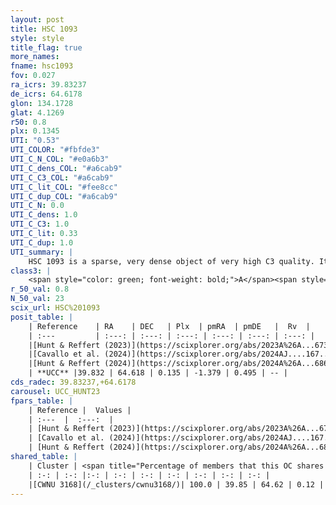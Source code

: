```yaml
---
layout: post
title: HSC 1093
style: style
title_flag: true
more_names: 
fname: hsc1093
fov: 0.027
ra_icrs: 39.83237
de_icrs: 64.6178
glon: 134.1728
glat: 4.1269
r50: 0.8
plx: 0.1345
UTI: "0.53"
UTI_COLOR: "#fbfde3"
UTI_C_N_COL: "#e0a6b3"
UTI_C_dens_COL: "#a6cab9"
UTI_C_C3_COL: "#a6cab9"
UTI_C_lit_COL: "#fee8cc"
UTI_C_dup_COL: "#a6cab9"
UTI_C_N: 0.0
UTI_C_dens: 1.0
UTI_C_C3: 1.0
UTI_C_lit: 0.33
UTI_C_dup: 1.0
UTI_summary: |
    HSC 1093 is a sparse, very dense object of very high C3 quality. It was recently reported in the literature. This object shares a large percentage of members with a later reported entry.<br><br><span style="color: #99180f; font-weight: bold;">Warning: </span>contains less than 25 stars with <i>P>0.5</i> estimated.
class3: |
    <span style="color: green; font-weight: bold;">A</span><span style="color: green; font-weight: bold;">A</span>
r_50_val: 0.8
N_50_val: 23
scix_url: HSC%201093
posit_table: |
    | Reference    | RA    | DEC   | Plx  | pmRA  | pmDE   |  Rv  |
    | :---         | :---: | :---: | :---: | :---: | :---: | :---: |
    |[Hunt & Reffert (2023)](https://scixplorer.org/abs/2023A%26A...673A.114H) | 39.826 | 64.619 | 0.13 | -1.385 | 0.496 | -- |
    |[Cavallo et al. (2024)](https://scixplorer.org/abs/2024AJ....167...12C) | 39.844 | 64.619 | 0.135 | -- | -- | -- |
    |[Hunt & Reffert (2024)](https://scixplorer.org/abs/2024A%26A...686A..42H) | 39.826 | 64.619 | 0.13 | -1.385 | 0.496 | -- |
    | **UCC** |39.832 | 64.618 | 0.135 | -1.379 | 0.495 | -- | 
cds_radec: 39.83237,+64.6178
carousel: UCC_HUNT23
fpars_table: |
    | Reference |  Values |
    | :---  |  :---:  |
    | [Hunt & Reffert (2023)](https://scixplorer.org/abs/2023A%26A...673A.114H) | `AV50=2.593, diffAV50=0.603, MOD50=13.919, logAge50=7.389` |
    | [Cavallo et al. (2024)](https://scixplorer.org/abs/2024AJ....167...12C) | `AV50=2.9, dMod50=12.38, logAge50=8.18, [Fe/H]50=-0.86` |
    | [Hunt & Reffert (2024)](https://scixplorer.org/abs/2024A%26A...686A..42H) | `MassJ=364.838` |
shared_table: |
    | Cluster | <span title="Percentage of members that this OC shares with the ones listed">%</span>   | RA   | DEC   | Plx   | pmRA  | pmDE  | Rv | UTI |
    | :-: | :-: |:-: | :-: | :-: | :-: | :-: | :-: | :-: |
    |[CWNU 3168](/_clusters/cwnu3168/)| 100.0 | 39.85 | 64.62 | 0.12 | -1.39 | 0.5 | -- |0.12 |
---
```

